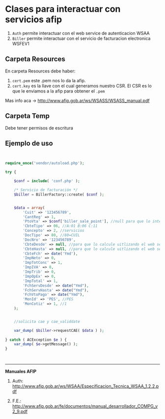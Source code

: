# Clases para interactuar con servicios afip

1. `Auth` permite interactuar con el web service de autenticacion WSAA
2. `Biller` permite interactuar con el servicio de facturacion electronica WSFEV1

## Carpeta Resources

En carpeta Resources debe haber: 

1. `cert.pem` este .pem nos lo da la afip.
2. `cert.key` es la llave con el cual generamos nuestro CSR. El CSR es lo que le enviamos a la afip para obtener el `.pem`

Mas info aca -> http://www.afip.gob.ar/ws/WSASS/WSASS_manual.pdf

## Carpeta Temp
Debe tener permisos de escritura

## Ejemplo de uso

```php


require_once('vendor/autoload.php');

try {

    $conf = include( 'conf.php' );

    /* Servicio de facturación */            
    $biller = BillerFactory::create( $conf );


    $data = array(
        'Cuit' => '123456789',
        'CantReg' => 1,
        'PtoVta' => $conf['biller_sale_point'], //null para que lo intente obtener el web service
        'CbteTipo' => 06, //A:01 B:06 C:11 
        'Concepto' => 2, //servicios
        'DocTipo' => 80, //80=CUIL
        'DocNro' => '123456789',
        'CbteDesde' => null, //para que lo calcule uitlizando el web service 
        'CbteHasta' => null, //para que lo calcule uitlizando el web service
        'CbteFch' => date('Ymd'),
        'ImpNeto' => 0,
        'ImpTotConc' => 1, 
        'ImpIVA' => 0,
        'ImpTrib' => 0,
        'ImpOpEx' => 0,
        'ImpTotal' => 1, 
        'FchServDesde' => date("Ymd"), 
        'FchServHasta' => date("Ymd"), 
        'FchVtoPago' => date("Ymd"),
        'MonId' => 'PES', //PES 
        'MonCotiz' => 1, //1 
    );


    //solicita cae y cae_validdate

    var_dump( $biller->requestCAE( $data ) );
    
} catch ( ACException $e ) {
    var_dump( $e->getMessage() );
}




```

--------------------------------------------------------------------------
**Manuales AFIP**

1. Auth: http://www.afip.gob.ar/ws/WSAA/Especificacion_Tecnica_WSAA_1.2.2.pdf

2. F.E.: http://www.afip.gob.ar/fe/documentos/manual_desarrollador_COMPG_v2_9.pdf